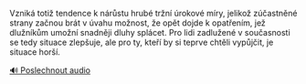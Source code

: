 
Vzniká totiž tendence k nárůstu hrubé tržní úrokové míry, jelikož zúčastněné strany začnou brát v úvahu možnost, že opět dojde k opatřením, jež dlužníkům umožní snadněji dluhy splácet. Pro lidi zadlužené v současnosti se tedy situace zlepšuje, ale pro ty, kteří by si teprve chtěli vypůjčit, je situace horší.

[🔊 Poslechnout audio](/data/7-paragraphs/audio/chapter_155/para_009-Vznik-toti-tendence-k-nrstu-hrub-trn-rokov.mp3)
